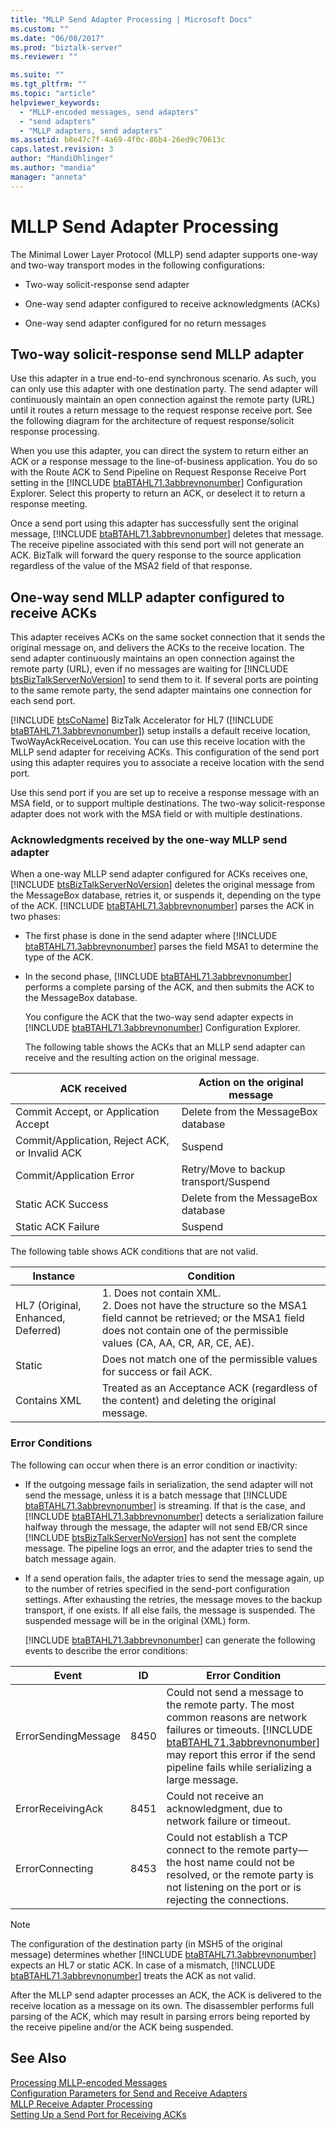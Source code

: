 ```yaml
---
title: "MLLP Send Adapter Processing | Microsoft Docs"
ms.custom: ""
ms.date: "06/08/2017"
ms.prod: "biztalk-server"
ms.reviewer: ""

ms.suite: ""
ms.tgt_pltfrm: ""
ms.topic: "article"
helpviewer_keywords: 
  - "MLLP-encoded messages, send adapters"
  - "send adapters"
  - "MLLP adapters, send adapters"
ms.assetid: b8e47c7f-4a69-4f0c-86b4-26ed9c70613c
caps.latest.revision: 3
author: "MandiOhlinger"
ms.author: "mandia"
manager: "anneta"
---
```

# MLLP Send Adapter Processing
The Minimal Lower Layer Protocol (MLLP) send adapter supports one-way and two-way transport modes in the following configurations:  
  
-   Two-way solicit-response send adapter  
  
-   One-way send adapter configured to receive acknowledgments (ACKs)  
  
-   One-way send adapter configured for no return messages  
  
## Two-way solicit-response send MLLP adapter  
 Use this adapter in a true end-to-end synchronous scenario. As such, you can only use this adapter with one destination party. The send adapter will continuously maintain an open connection against the remote party (URL) until it routes a return message to the request response receive port. See the following diagram for the architecture of request response/solicit response processing.  
  
 When you use this adapter, you can direct the system to return either an ACK or a response message to the line-of-business application. You do so with the Route ACK to Send Pipeline on Request Response Receive Port setting in the [!INCLUDE [btaBTAHL71.3abbrevnonumber](../../includes/btabtahl71-3abbrevnonumber-md.md)] Configuration Explorer. Select this property to return an ACK, or deselect it to return a response meeting.  
  
 Once a send port using this adapter has successfully sent the original message, [!INCLUDE [btaBTAHL71.3abbrevnonumber](../../includes/btabtahl71-3abbrevnonumber-md.md)] deletes that message. The receive pipeline associated with this send port will not generate an ACK. BizTalk will forward the query response to the source application regardless of the value of the MSA2 field of that response.  
  
## One-way send MLLP adapter configured to receive ACKs  
 This adapter receives ACKs on the same socket connection that it sends the original message on, and delivers the ACKs to the receive location. The send adapter continuously maintains an open connection against the remote party (URL), even if no messages are waiting for [!INCLUDE [btsBizTalkServerNoVersion](../../includes/btsbiztalkservernoversion-md.md)] to send them to it. If several ports are pointing to the same remote party, the send adapter maintains one connection for each send port.  
  
 [!INCLUDE [btsCoName](../../includes/btsconame-md.md)] BizTalk Accelerator for HL7 ([!INCLUDE [btaBTAHL71.3abbrevnonumber](../../includes/btabtahl71-3abbrevnonumber-md.md)]) setup installs a default receive location, TwoWayAckReceiveLocation. You can use this receive location with the MLLP send adapter for receiving ACKs. This configuration of the send port using this adapter requires you to associate a receive location with the send port.  
  
 Use this send port if you are set up to receive a response message with an MSA field, or to support multiple destinations. The two-way solicit-response adapter does not work with the MSA field or with multiple destinations.  
  
### Acknowledgments received by the one-way MLLP send adapter  
 When a one-way MLLP send adapter configured for ACKs receives one, [!INCLUDE [btsBizTalkServerNoVersion](../../includes/btsbiztalkservernoversion-md.md)] deletes the original message from the MessageBox database, retries it, or suspends it, depending on the type of the ACK. [!INCLUDE [btaBTAHL71.3abbrevnonumber](../../includes/btabtahl71-3abbrevnonumber-md.md)] parses the ACK in two phases:  
  
- The first phase is done in the send adapter where [!INCLUDE [btaBTAHL71.3abbrevnonumber](../../includes/btabtahl71-3abbrevnonumber-md.md)] parses the field MSA1 to determine the type of the ACK.  
  
- In the second phase, [!INCLUDE [btaBTAHL71.3abbrevnonumber](../../includes/btabtahl71-3abbrevnonumber-md.md)] performs a complete parsing of the ACK, and then submits the ACK to the MessageBox database.  
  
  You configure the ACK that the two-way send adapter expects in [!INCLUDE [btaBTAHL71.3abbrevnonumber](../../includes/btabtahl71-3abbrevnonumber-md.md)] Configuration Explorer.  
  
  The following table shows the ACKs that an MLLP send adapter can receive and the resulting action on the original message.  
  
|ACK received|Action on the original message|  
|------------------|------------------------------------|  
|Commit Accept, or Application Accept|Delete from the MessageBox database|  
|Commit/Application, Reject ACK, or Invalid ACK|Suspend|  
|Commit/Application Error|Retry/Move to backup transport/Suspend|  
|Static ACK Success|Delete from the MessageBox database|  
|Static ACK Failure|Suspend|  
  
 The following table shows ACK conditions that are not valid.  
  
|Instance|Condition|  
|--------------|---------------|  
|HL7 (Original, Enhanced, Deferred)|1.  Does not contain XML.<br />2.  Does not have the structure so the MSA1 field cannot be retrieved; or the MSA1 field does not contain one of the permissible values (CA, AA, CR, AR, CE, AE).|  
|Static|Does not match one of the permissible values for success or fail ACK.|  
|Contains XML|Treated as an Acceptance ACK (regardless of the content) and deleting the original message.|  
  
### Error Conditions  
 The following can occur when there is an error condition or inactivity:  
  
- If the outgoing message fails in serialization, the send adapter will not send the message, unless it is a batch message that [!INCLUDE [btaBTAHL71.3abbrevnonumber](../../includes/btabtahl71-3abbrevnonumber-md.md)] is streaming. If that is the case, and [!INCLUDE [btaBTAHL71.3abbrevnonumber](../../includes/btabtahl71-3abbrevnonumber-md.md)] detects a serialization failure halfway through the message, the adapter will not send EB/CR since [!INCLUDE [btsBizTalkServerNoVersion](../../includes/btsbiztalkservernoversion-md.md)] has not sent the complete message. The pipeline logs an error, and the adapter tries to send the batch message again.  
  
- If a send operation fails, the adapter tries to send the message again, up to the number of retries specified in the send-port configuration settings. After exhausting the retries, the message moves to the backup transport, if one exists. If all else fails, the message is suspended. The suspended message will be in the original (XML) form.  
  
  [!INCLUDE [btaBTAHL71.3abbrevnonumber](../../includes/btabtahl71-3abbrevnonumber-md.md)] can generate the following events to describe the error conditions:  
  
|        Event        |  ID  |                                                                                                                                   Error Condition                                                                                                                                    |
|---------------------|------|--------------------------------------------------------------------------------------------------------------------------------------------------------------------------------------------------------------------------------------------------------------------------------------|
| ErrorSendingMessage | 8450 | Could not send a message to the remote party. The most common reasons are network failures or timeouts. [!INCLUDE [btaBTAHL71.3abbrevnonumber](../../includes/btabtahl71-3abbrevnonumber-md.md)] may report this error if the send pipeline fails while serializing a large message. |
|  ErrorReceivingAck  | 8451 |                                                                                                       Could not receive an acknowledgment, due to network failure or timeout.                                                                                                        |
|   ErrorConnecting   | 8453 |                                                     Could not establish a TCP connect to the remote party—the host name could not be resolved, or the remote party is not listening on the port or is rejecting the connections.                                                     |
  
> [!NOTE]
>  The configuration of the destination party (in MSH5 of the original message) determines whether [!INCLUDE [btaBTAHL71.3abbrevnonumber](../../includes/btabtahl71-3abbrevnonumber-md.md)] expects an HL7 or static ACK. In case of a mismatch, [!INCLUDE [btaBTAHL71.3abbrevnonumber](../../includes/btabtahl71-3abbrevnonumber-md.md)] treats the ACK as not valid.  
  
 After the MLLP send adapter processes an ACK, the ACK is delivered to the receive location as a message on its own. The disassembler performs full parsing of the ACK, which may result in parsing errors being reported by the receive pipeline and/or the ACK being suspended.  
  
## See Also  
 [Processing MLLP-encoded Messages](../../adapters-and-accelerators/accelerator-hl7/processing-mllp-encoded-messages.md)   
 [Configuration Parameters for Send and Receive Adapters](../../adapters-and-accelerators/accelerator-hl7/configuration-parameters-for-send-and-receive-adapters.md)   
 [MLLP Receive Adapter Processing](../../adapters-and-accelerators/accelerator-hl7/mllp-receive-adapter-processing.md)   
 [Setting Up a Send Port for Receiving ACKs](../../adapters-and-accelerators/accelerator-hl7/setting-up-a-send-port-for-receiving-acks.md)